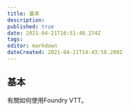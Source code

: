 ```yaml
---
title: 基本
description: 
published: true
date: 2021-04-21T16:51:48.274Z
tags: 
editor: markdown
dateCreated: 2021-04-21T14:43:58.200Z
---
```


## 基本

有關如何使用Foundry VTT。

